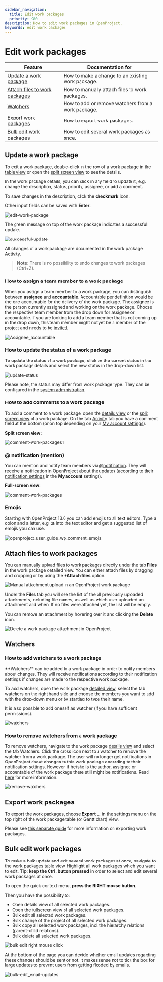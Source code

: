 ```yaml
---
sidebar_navigation:
  title: Edit work packages
  priority: 980
description: How to edit work packages in OpenProject.
keywords: edit work packages
---
```


# Edit work packages

| Feature                                                      | Documentation for                                  |
| ------------------------------------------------------------ | -------------------------------------------------- |
| [Update a work package](#update-a-work-package)              | How to make a change to an existing work package.  |
| [Attach files to work packages](#attach-files-to-work-packages) | How to manually attach files to work packages.     |
| [Watchers](#watchers)                                        | How to add or remove watchers from a work package. |
| [Export work packages](#export-work-packages)                | How to export work packages.                       |
| [Bulk edit work packages](#bulk-edit-work-packages)          | How to edit several work packages as once.         |

## Update a work package

To edit a work package, double-click in the row of a work package in the [table view](../../work-packages/work-package-views/#table-view) or open the [split screen view](../../work-packages/work-package-views/#split-screen-view) to see the details.

In the work package details, you can click in any field to update it, e.g. change the description, status, priority, assignee, or add a comment. 

To save changes in the description, click the **checkmark** icon.

Other input fields can be saved with **Enter**.

![edit-work-package](edit-work-package-1566546727784.png)

The green message on top of the work package indicates a successful update.

![successful-update](1566546959027.png)

All changes of a work package are documented in the work package [Activity](../../../getting-started/work-packages-introduction/#activity-of-work-packages).

> **Note**: There is no possibility to undo changes to work packages (Ctrl+Z).


### How to assign a team member to a work package

When you assign a team member to a work package, you can distinguish between **assignee** and **accountable**. Accountable per definition would be the one accountable for the delivery of the work package. The assignee is the person currently assigned and working on the work package.
Choose the respective team member from the drop down for assignee or accountable. If you are looking to add a team member that is not coming up in the drop down, this team member might not yet be a member of the project and needs to be [invited](../../members/#add-members).

![Assignee_accountable](Assignee_accountable-3987223.png)



### How to update the status of a work package

To update the status of a work package, click on the current status in the work package details and select the new status in the drop-down list.

![update-status](1566375642243.png)

Please note, the status may differ from work package type. They can be configured in the [system administration](../../../system-admin-guide).

### How to add comments to a work package

To add a comment to a work package, open the [details view](../../work-packages/work-package-views/#full-screen-view) or the [split screen view](../../work-packages/work-package-views/#split-screen-view) of a work package. On the tab [Activity](../../../getting-started/work-packages-introduction/#activity-of-work-packages) tab you have a comment field at the bottom (or on top depending on your [My account settings](../../../getting-started/my-account/)).

**Split screen view:**

![comment-work-packages1](comment-work-packages1.png)

### @ notification (mention)

You can mention and notify team members via [@notification](../../notifications/). They will receive a notification in OpenProject about the updates (according to their [notification settings](../../../user-guide/notifications/) in the **My account** settings).

**Full-screen view**:

![comment-work-packages](comment-work-packages.png)

### Emojis
Starting with OpenProject 13.0 you can add emojis to all text editors. Type a colon and a letter, e.g. **:a** into the text editor and get a suggested list of emojis you can use.

![openproject_user_guide_wp_comment_emojis](openproject_user_guide_wp_comment_emojis.png)

## Attach files to work packages

You can manually upload files to work packages directly under the tab **Files** in the work package detailed view. You can either attach files by dragging and dropping or by using the **+Attach files** option.

![Manual attachment upload in an OpenProject work package](openproject_user_guide_wp_file_upload.png)

Under  the **Files** tab you will see the list of the all previously uploaded attachments, including file names, as well as which user uploaded an attachment and when. If no files were attached yet, the list will be empty.

You can remove an attachment by hovering over it and clicking the **Delete** icon.

![Delete a work package attachment in OpenProject](openproject_user_guide_wp_file_delete.png)

## Watchers

### How to add watchers to a work package

<div class="glossary">
**Watchers** can be added to a work package in order to notify members about changes. They will receive notifications according to their notification settings if changes are made to the respective work package.
</div>

To add watchers, open the work package [detailed view](../../work-packages/work-package-views/#full-screen-view), select the tab watchers on the right hand side and choose the members you want to add with the drop-down menu or by starting to type their name.

It is also possible to add oneself as watcher (if you have sufficient permissions).

![watchers](watchers.png)

### How to remove watchers from a work package

To remove watchers, navigate to the work package [details view](../../work-packages/work-package-views/#full-screen-view) and select the tab Watchers. Click the cross icon next to a watcher to remove the watcher from a work package. 
The user will no longer get notifications in OpenProject about changes to this work package according to their notification settings. However, if he/she is the author, assignee or accountable of the work package there still might be notifications. Read [here](../../../getting-started/my-account/#notifications-settings) for more information.

![remove-watchers](remove-watchers.png)

## Export work packages

To export the work packages, choose **Export ...** in the settings menu on the top right of the work package table (or Gantt chart) view.

Please see [this separate guide](../exporting) for more information on exporting work packages.

## Bulk edit work packages

To make a bulk update and edit several work packages at once, navigate to the work packages table view.
Highlight all work packages which you want to edit.
Tip: **keep the Ctrl. button pressed** in order to select and edit several work packages at once.

To open the quick context menu, **press the RIGHT mouse button**.

Then you have the possibility to:

* Open details view of all selected work packages.
* Open the fullscreen view of all selected work packages.
* Bulk edit all selected work packages.
* Bulk change of the project of all selected work packages.
* Bulk copy all selected work packages, incl. the hierarchy relations (parent-child relations).
* Bulk delete all selected work packages.

![bulk edit right mouse click](image-20200331133245192.png)



At the bottom of the page you can decide whether email updates regarding these changes should be sent or not. It makes sense not to tick the box for large updates to prevent users from getting flooded by emails.

![bulk-edit_email-updates](image-20201119163714831.png)
